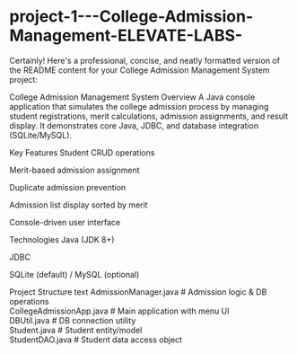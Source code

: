 # project-1---College-Admission-Management-ELEVATE-LABS-
Certainly! Here's a professional, concise, and neatly formatted version of the README content for your College Admission Management System project:

College Admission Management System
Overview
A Java console application that simulates the college admission process by managing student registrations, merit calculations, admission assignments, and result display. It demonstrates core Java, JDBC, and database integration (SQLite/MySQL).

Key Features
Student CRUD operations

Merit-based admission assignment

Duplicate admission prevention

Admission list display sorted by merit

Console-driven user interface

Technologies
Java (JDK 8+)

JDBC

SQLite (default) / MySQL (optional)

Project Structure
text
AdmissionManager.java      # Admission logic & DB operations  
CollegeAdmissionApp.java   # Main application with menu UI  
DBUtil.java               # DB connection utility  
Student.java              # Student entity/model  
StudentDAO.java           # Student data access object  
